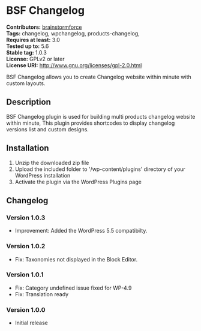 # BSF Changelog #
**Contributors:** [brainstormforce](https://profiles.wordpress.org/brainstormforce)  
**Tags:** changelog, wpchangelog, products-changelog,  
**Requires at least:** 3.0    
**Tested up to:** 5.6  
**Stable tag:** 1.0.3  
**License:** GPLv2 or later  
**License URI:** http://www.gnu.org/licenses/gpl-2.0.html  

BSF Changelog allows you to create Changelog website within minute with custom layouts.

## Description ##

BSF Changelog plugin is used for building multi products changelog website within minute, This plugin provides shortcodes to display changelog versions list and custom designs.

## Installation ##

1. Unzip the downloaded zip file
2. Upload the included folder to '/wp-content/plugins' directory of your WordPress installation
3. Activate the plugin via the WordPress Plugins page

## Changelog ##

### Version 1.0.3 ###
* Improvement: Added the WordPress 5.5 compatibilty.

### Version 1.0.2 ###
- Fix: Taxonomies not displayed in the Block Editor.

### Version 1.0.1 ###
- Fix: Category undefined issue fixed for WP-4.9 
- Fix: Translation ready

### Version 1.0.0 ###
- Initial release
